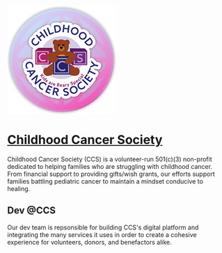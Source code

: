 ![CCS Dev Logo](https://github.com/ChildhoodCancerSociety/.github/blob/main/assets/logo/ccs-dev-logo-sm.png?raw=true)

# [Childhood Cancer Society](https://www.childhoodcancersociety.org)

Childhood Cancer Society (CCS) is a volunteer-run 501(c)(3) non-profit dedicated to helping families who are struggling with childhood cancer. From financial support to providing gifts/wish grants, our efforts support families battling pediatric cancer to maintain a mindset conducive to healing.

## Dev @CCS

Our dev team is repsonsible for building CCS's digital platform and integrating the many services it uses in order to create a cohesive experience for volunteers, donors, and benefactors alike.
